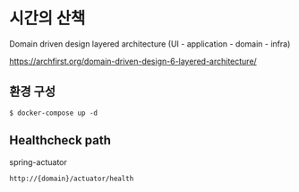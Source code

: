 # 시간의 산책

Domain driven design layered architecture (UI - application - domain - infra)

https://archfirst.org/domain-driven-design-6-layered-architecture/

## 환경 구성

```
$ docker-compose up -d
```


## Healthcheck path

spring-actuator
```
http://{domain}/actuator/health
```